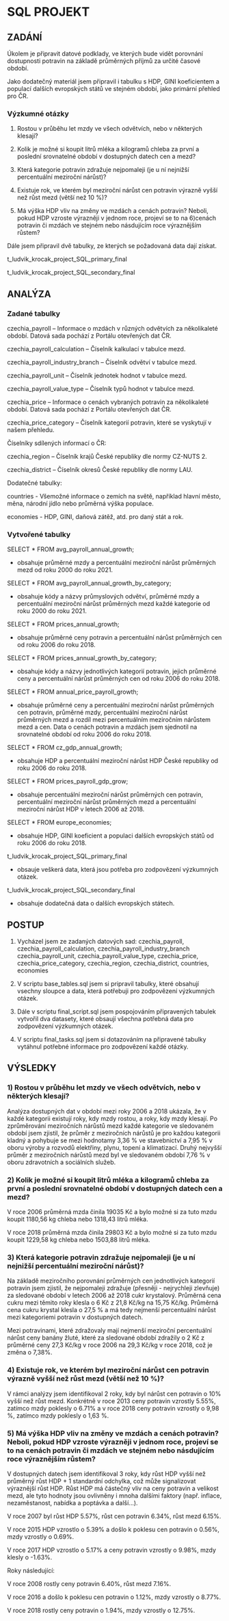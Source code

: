 # SQL PROJEKT

## ZADÁNÍ

Úkolem je připravit datové podklady, ve kterých bude vidět porovnání dostupnosti potravin na základě průměrných příjmů za určité časové období.

Jako dodatečný materiál jsem připravil i tabulku s HDP, GINI koeficientem a populací dalších evropských států ve stejném období, jako primární přehled pro ČR.

### Výzkumné otázky

1) Rostou v průběhu let mzdy ve všech odvětvích, nebo v některých klesají?

2) Kolik je možné si koupit litrů mléka a kilogramů chleba za první a poslední srovnatelné období v dostupných datech cen a mezd?

3) Která kategorie potravin zdražuje nejpomaleji (je u ní nejnižší percentuální meziroční nárůst)?

4) Existuje rok, ve kterém byl meziroční nárůst cen potravin výrazně vyšší než růst mezd (větší než 10 %)?

5) Má výška HDP vliv na změny ve mzdách a cenách potravin? Neboli, pokud HDP vzroste výrazněji v jednom roce, projeví se to na 6)cenách potravin či mzdách ve stejném nebo násdujícím roce výraznějším růstem?

Dále jsem připravil dvě tabulky, ze kterých se požadovaná data dají získat.

t_ludvik_krocak_project_SQL_primary_final

t_ludvik_krocak_project_SQL_secondary_final

## ANALÝZA

### Zadané tabulky

czechia_payroll – Informace o mzdách v různých odvětvích za několikaleté období. Datová sada pochází z Portálu otevřených dat ČR.

czechia_payroll_calculation – Číselník kalkulací v tabulce mezd.

czechia_payroll_industry_branch – Číselník odvětví v tabulce mezd.

czechia_payroll_unit – Číselník jednotek hodnot v tabulce mezd.

czechia_payroll_value_type – Číselník typů hodnot v tabulce mezd.

czechia_price – Informace o cenách vybraných potravin za několikaleté období. Datová sada pochází z Portálu otevřených dat ČR.

czechia_price_category – Číselník kategorií potravin, které se vyskytují v našem přehledu.

Číselníky sdílených informací o ČR:

czechia_region – Číselník krajů České republiky dle normy CZ-NUTS 2.

czechia_district – Číselník okresů České republiky dle normy LAU.

Dodatečné tabulky:

countries - Všemožné informace o zemích na světě, například hlavní město, měna, národní jídlo nebo průměrná výška populace.

economies - HDP, GINI, daňová zátěž, atd. pro daný stát a rok.

### Vytvořené tabulky

SELECT *
FROM avg_payroll_annual_growth;

- obsahuje průměrné mzdy a percentuální meziroční nárůst průměrných mezd od roku 2000 do roku 2021.

SELECT *
FROM avg_payroll_annual_growth_by_category;

- obsahuje kódy a názvy průmyslových odvětví, průměrné mzdy a percentuální meziroční nárůst průměrných mezd každé kategorie od roku 2000 do roku 2021.

SELECT *
FROM prices_annual_growth;

- obsahuje průměrné ceny potravin a percentuální nárůst průměrných cen od roku 2006 do roku 2018.

SELECT *
FROM prices_annual_growth_by_category;

- obsahuje kódy a názvy jednotlivých kategorií potravin, jejich průměrné ceny a percentuální nárůst průměrných cen od roku 2006 do roku 2018.

SELECT *
FROM annual_price_payroll_growth;

- obsahuje průměrné ceny a percentuální meziroční nárůst průměrných cen potravin, průměrné mzdy, percentuální meziroční nárůst průměrných mezd a rozdíl mezi percentuálním meziročním nárůstem mezd a cen. Data o cenách potravin a mzdách jsem sjednotil na srovnatelné období od roku 2006 do roku 2018.

SELECT *
FROM cz_gdp_annual_growth;

- obsahuje HDP a percentuální meziroční nárůst HDP České republiky od roku 2006 do roku 2018.

SELECT *
FROM prices_payroll_gdp_grow;

- obsahuje percentuální meziroční nárůst průměrných cen potravin, percentuální meziroční nárůst průměrných mezd a percentuální meziroční nárůst HDP v letech 2006 až 2018.

SELECT *
FROM europe_economies;

- obsahuje HDP, GINI koeficient a populaci dalších evropských států od roku 2006 do roku 2018.

t_ludvik_krocak_project_SQL_primary_final

- obsauje veškerá data, která jsou potřeba pro zodpovězení výzkumných otázek.

t_ludvik_krocak_project_SQL_secondary_final

- obsahuje dodatečná data o dalších evropských státech.

## POSTUP

1) Vycházel jsem ze zadaných datových sad: czechia_payroll, czechia_payroll_calculation, czechia_payroll_industry_branch
czechia_payroll_unit, czechia_payroll_value_type, czechia_price, czechia_price_category, czechia_region, czechia_district, countries, economies

2) V scriptu base_tables.sql jsem si pripravil tabulky, které obsahují vsechny sloupce a data, která potřebuji pro zodpovězení výzkumných otázek.

3) Dále v scriptu final_script.sql jsem pospojováním připravených tabulek vytvořil dva datasety, které obsaují všechna potřebná data pro zodpovězení výzkumných otázek.

4) V scriptu final_tasks.sql jsem si dotazováním na připravené tabulky vytáhnul potřebné informace pro zodpovězení každé otázky.

## VÝSLEDKY

### 1) Rostou v průběhu let mzdy ve všech odvětvích, nebo v některých klesají?

Analýza dostupných dat v období mezi roky 2006 a 2018 ukázala, že v každé kategorii existují roky, kdy mzdy rostou, a roky, kdy mzdy klesají. Po zprůměrování meziročních nárůstů mezd každé kategorie ve sledovaném období jsem zjistil, že průměr z meziročních nárůstů je pro každou kategorii kladný a pohybuje se mezi hodnotamy 3,36 % ve stavebnictví a 7,95 % v oboru výroby a rozvodů elektřiny, plynu, topení a klimatizací. Druhý nejvyšší průměr z meziročních nárůstů mezd byl ve sledovaném období 7,76 % v oboru zdravotních a sociálních služeb.

### 2) Kolik je možné si koupit litrů mléka a kilogramů chleba za první a poslední srovnatelné období v dostupných datech cen a mezd?

V roce 2006 průměrná mzda činila 19035 Kč a bylo možné si za tuto mzdu koupit 1180,56 kg chleba nebo 1318,43 litrů mléka.

V roce 2018 průměrná mzda činila 29803 Kč a bylo možné si za tuto mzdu koupit 1229,58 kg chleba nebo 1503,88 litrů mléka.

### 3) Která kategorie potravin zdražuje nejpomaleji (je u ní nejnižší percentuální meziroční nárůst)?

Na základě meziročního porovnání průměrných cen jednotlivých kategorií potravin jsem zjistil, že nejpomaleji zdražuje (přesněji - nejrychleji zlevňuje) za sledované období v letech 2006 až 2018 cukr krystalový. Průměrná cena cukru mezi těmito roky klesla o 6 Kč z 21,8 Kč/kg na 15,75 Kč/kg. Průměrná cena cukru krystal klesla o 27,5 % a má tedy nejmenší percentuální nárůst mezi kategoriemi potravin v dostupných datech.

Mezi potravinami, které zdražovaly mají nejmenší meziroční percentuální nárůst ceny banány žluté, které za sledované období zdražily o 2 Kč z průměrné ceny 27,3 Kč/kg v roce 2006 na 29,3 Kč/kg v roce 2018, což je změna o 7,38%.


### 4) Existuje rok, ve kterém byl meziroční nárůst cen potravin výrazně vyšší než růst mezd (větší než 10 %)?

V rámci analýzy jsem identifikoval 2 roky, kdy byl nárůst cen potravin o 10% vyšší než růst mezd. Konkrétně v roce 2013 ceny potravin vzrostly 5.55%, zatímco mzdy poklesly o 6.71% a v roce 2018 ceny potravin vzrostly o 9,98 %, zatímco mzdy poklesly o 1,63 %.

### 5) Má výška HDP vliv na změny ve mzdách a cenách potravin? Neboli, pokud HDP vzroste výrazněji v jednom roce, projeví se to na cenách potravin či mzdách ve stejném nebo násdujícím roce výraznějším růstem?

V dostupných datech jsem identifikoval 3 roky, kdy růst HDP vyšší než průměrný růst HDP + 1 standardní odchylka, což může signalizovat výraznější růst HDP. Růst HDP má částečný vliv na ceny potravin a velikost mezd, ale tyto hodnoty jsou ovlivněny i mnoha dalšími faktory (např. inflace, nezaměstanost, nabídka a poptávka a další...).

V roce 2007 byl růst HDP 5.57%, růst cen potravin 6.34%, růst mezd 6.15%.

V roce 2015 HDP vzrostlo o 5.39% a došlo k poklesu cen potravin o 0.56%, mzdy vzrostly o 0.69%.

V roce 2017 HDP vzrostlo o 5.17% a ceny potravin vzrostly o 9.98%, mzdy klesly o -1.63%.

Roky následující:

V roce 2008 rostly ceny potravin 6.40%, růst mezd 7.16%.

V roce 2016 a došlo k poklesu cen potravin o 1.12%, mzdy vzrostly o 8.77%.

V roce 2018 rostly ceny potravin o 1.94%, mzdy vzrostly o 12.75%.
